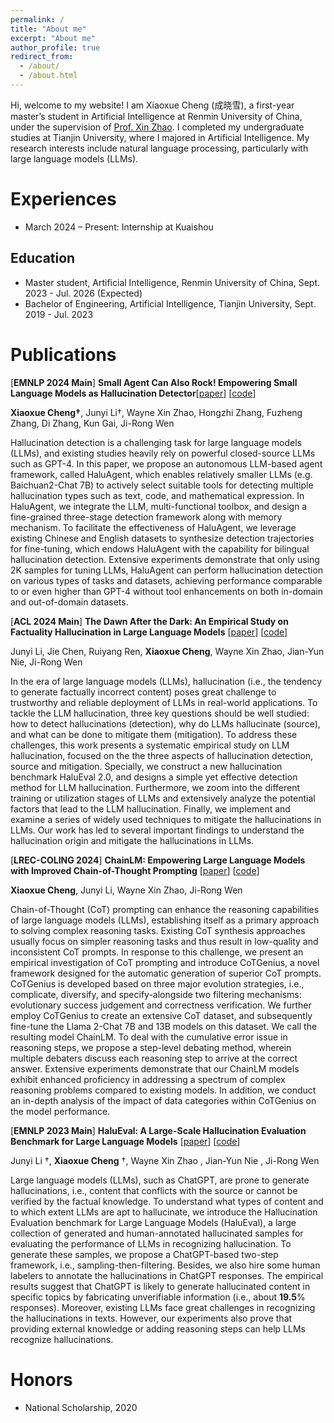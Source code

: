 ```yaml
---
permalink: /
title: "About me"
excerpt: "About me"
author_profile: true
redirect_from:
  - /about/
  - /about.html
---
```

Hi, welcome to my website! I am Xiaoxue Cheng (成晓雪), a first-year master’s student in Artificial Intelligence at Renmin University of China, under the supervision of [Prof. Xin Zhao](http://aibox.ruc.edu.cn/). I completed my undergraduate studies at Tianjin University, where I majored in Artificial Intelligence. My research interests include natural language processing, particularly with large language models (LLMs).

# Experiences

* March 2024 – Present: Internship at Kuaishou

## Education

- Master student, Artificial Intelligence, Renmin University of China, Sept. 2023 - Jul. 2026 (Expected)
- Bachelor of Engineering, Artificial Intelligence, Tianjin University, Sept. 2019 - Jul. 2023

# Publications

[**EMNLP 2024 Main**] **Small Agent Can Also Rock! Empowering Small Language Models as Hallucination Detector**[[paper](https://arxiv.org/abs/2406.11277)] [[code](https://github.com/RUCAIBox/HaluAgent)]

**Xiaoxue Cheng†**, Junyi Li†, Wayne Xin Zhao, Hongzhi Zhang, Fuzheng Zhang, Di Zhang, Kun Gai, Ji-Rong Wen

Hallucination detection is a challenging task for large language models (LLMs), and existing studies heavily rely on powerful closed-source LLMs such as GPT-4. In this paper, we propose an autonomous LLM-based agent framework, called HaluAgent, which enables relatively smaller LLMs (e.g. Baichuan2-Chat 7B) to actively select suitable tools for detecting multiple hallucination types such as text, code, and mathematical expression. In HaluAgent, we integrate the LLM, multi-functional toolbox, and design a fine-grained three-stage detection framework along with memory mechanism. To facilitate the effectiveness of HaluAgent, we leverage existing Chinese and English datasets to synthesize detection trajectories for fine-tuning, which endows HaluAgent with the capability for bilingual hallucination detection. Extensive experiments demonstrate that only using 2K samples for tuning LLMs, HaluAgent can perform hallucination detection on various types of tasks and datasets, achieving performance comparable to or even higher than GPT-4 without tool enhancements on both in-domain and out-of-domain datasets. 

[**ACL 2024 Main**] **The Dawn After the Dark: An Empirical Study on Factuality Hallucination in Large Language Models** [[paper](https://arxiv.org/abs/2401.03205)] [[code](https://github.com/RUCAIBox/HaluEval-2.0)]

Junyi Li,  Jie Chen,  Ruiyang Ren,  **Xiaoxue Cheng**,  Wayne Xin Zhao,  Jian-Yun Nie, Ji-Rong Wen

In the era of large language models (LLMs), hallucination (i.e., the tendency to generate factually incorrect content) poses great challenge to trustworthy and reliable deployment of LLMs in real-world applications. To tackle the LLM hallucination, three key questions should be well studied: how to detect hallucinations (detection), why do LLMs hallucinate (source), and what can be done to mitigate them (mitigation). To address these challenges, this work presents a systematic empirical study on LLM hallucination, focused on the the three aspects of hallucination detection, source and mitigation. Specially, we construct a new hallucination benchmark HaluEval 2.0, and designs a simple yet effective detection method for LLM hallucination. Furthermore, we zoom into the different training or utilization stages of LLMs and extensively analyze the potential factors that lead to the LLM hallucination. Finally, we implement and examine a series of widely used techniques to mitigate the hallucinations in LLMs. Our work has led to several important findings to understand the hallucination origin and mitigate the hallucinations in LLMs.

[**LREC-COLING  2024**] **ChainLM: Empowering Large Language Models with Improved Chain-of-Thought Prompting** [[paper](https://arxiv.org/abs/2403.14312)] [[code](https://github.com/Xiaoxue-xx/ChainLM)]

**Xiaoxue Cheng**,  Junyi Li,  Wayne Xin Zhao, Ji-Rong Wen

Chain-of-Thought (CoT) prompting can enhance the reasoning capabilities of large language models (LLMs), establishing itself as a primary approach to solving complex reasoning tasks. Existing CoT synthesis approaches usually focus on simpler reasoning tasks and thus result in low-quality and inconsistent CoT prompts. In response to this challenge, we present an empirical investigation of CoT prompting and introduce CoTGenius, a novel framework designed for the automatic generation of superior CoT prompts. CoTGenius is developed based on three major evolution strategies, i.e., complicate, diversify, and specify-alongside two filtering mechanisms: evolutionary success judgement and correctness verification. We further employ CoTGenius to create an extensive CoT dataset, and subsequently fine-tune the Llama 2-Chat 7B and 13B models on this dataset. We call the resulting model ChainLM. To deal with the cumulative error issue in reasoning steps, we propose a step-level debating method, wherein multiple debaters discuss each reasoning step to arrive at the correct answer. Extensive experiments demonstrate that our ChainLM models exhibit enhanced proficiency in addressing a spectrum of complex reasoning problems compared to existing models. In addition, we conduct an in-depth analysis of the impact of data categories within CoTGenius on the model performance.

[**EMNLP 2023 Main**] **HaluEval: A Large-Scale Hallucination Evaluation Benchmark for Large Language Models** [[paper](https://arxiv.org/abs/2305.11747)] [[code](https://github.com/RUCAIBox/HaluEval)]

Junyi Li †,  **Xiaoxue Cheng** †,  Wayne Xin Zhao ,  Jian-Yun Nie , Ji-Rong Wen

Large language models (LLMs), such as ChatGPT, are prone to generate hallucinations, i.e., content that conflicts with the source or cannot be verified by the factual knowledge. To understand what types of content and to which extent LLMs are apt to hallucinate, we introduce the Hallucination Evaluation benchmark for Large Language Models (HaluEval), a large collection of generated and human-annotated hallucinated samples for evaluating the performance of LLMs in recognizing hallucination. To generate these samples, we propose a ChatGPT-based two-step framework, i.e., sampling-then-filtering. Besides, we also hire some human labelers to annotate the hallucinations in ChatGPT responses. The empirical results suggest that ChatGPT is likely to generate hallucinated content in specific topics by fabricating unverifiable information (i.e., about **19.5**% responses). Moreover, existing LLMs face great challenges in recognizing the hallucinations in texts. However, our experiments also prove that providing external knowledge or adding reasoning steps can help LLMs recognize hallucinations.

# Honors

- National Scholarship, 2020
